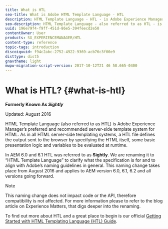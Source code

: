 ```yaml
---
title: What is HTL
seo-title: What is Adobe HTML Template Language - HTL
description: HTML Template Language - HTL - is Adobe Experience Manager’s preferred and recommended server-side template system for HTML. 
seo-description: HTML Template Language - also referred to as HTL - is Adobe Experience Manager’s preferred and recommended server-side template system for HTML. 
uuid: 196e79f4-f9ff-451d-86e5-394feecd2e50
contentOwner: User
products: SG_EXPERIENCEMANAGER/HTL
content-type: reference
topic-tags: introduction
discoiquuid: f94c2abc-2752-4922-9369-acb76c3f00e9
disttype: dist5
gnavtheme: light
mwpw-migration-script-version: 2017-10-12T21 46 58.665-0400
---
```


# What is HTL? {#what-is-htl}

**Formerly Known As *Sightly***

Updated: August 2016

HTML Template Language (also referred to as HTL) is Adobe Experience Manager’s preferred and recommended server-side template system for HTML. As in all HTML server-side templating systems, a HTL file defines the output sent to the browser by specifying the HTML itself, some basic presentation logic and variables to be evaluated at runtime.

In AEM 6.0 and 6.1 HTL was referred to as **Sightly**. We are renaming it to “HTML Template Language” to clarify what the specification is for and to align with Adobe’s naming guidelines in general. This naming change takes place from August 2016 and applies to AEM version 6.0, 6.1, 6.2 and all versions going forward.

>[!NOTE]
>
>This naming change does not impact code or the API, therefore compatibility is not affected. For more information please to refer to the blog article on Experience Matters, that digs deeper into the renaming.

To find out more about HTL and a great place to begin is our official [Getting Started with HTML Templating Language (HTL) Guide](overview.md).
